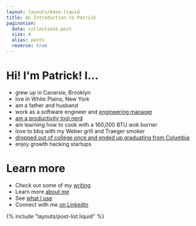 ```yaml
---
layout: layouts/base.liquid
title: An Introduction to Patrick
pagination:
  data: collections.post
  size: 4
  alias: posts
  reverse: true
---
```


# Hi! I'm Patrick! I...

- grew up in Canarsie, Brooklyn
- live in White Plains, New York
- am a father and husband
- work as a software engineer and [engineering manager](/blog/the-grug-brained-manager/)
- [am a productivity tool nerd](/blog/note-taking-hell/)
- am learning how to cook with a 160,000 BTU wok burner
- love to bbq with my Weber grill and Traeger smoker
- [dropped out of college once and ended up graduating from Columbia](/blog/from-community-college-to-columbia/)
- enjoy growth hacking startups

# Learn more

- Check out some of my [writing](/blog)
- Learn more [about me](/about)
- See [what I use](/uses)
- Connect with me [on LinkedIn](https://www.linkedin.com/in/patrickleenyc/)

{% include "layouts/post-list.liquid" %}
